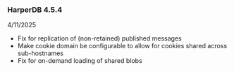 ### HarperDB 4.5.4

4/11/2025

- Fix for replication of (non-retained) published messages
- Make cookie domain be configurable to allow for cookies shared across sub-hostnames
- Fix for on-demand loading of shared blobs
